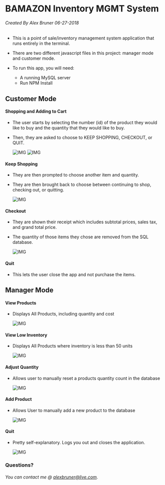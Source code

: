 # BAMAZON Inventory MGMT System
###### Created By Alex Bruner 06-27-2018

- This is a point of sale/inventory management system application that runs entirely in the terminal.

- There are two different javascript files in this project: manager mode and customer mode.

- To run this app, you will need:
	- A running MySQL server
	- Run NPM Install


## Customer Mode 
#### Shopping and Adding to Cart
- The user starts by selecting the number (id) of the product they would like to buy and the quantity that they would like to buy.
- Then, they are asked to choose to KEEP SHOPPING, CHECKOUT, or QUIT.

	![IMG](/images/customer1.png)
	![IMG](/images/customer2.png)
	
#### Keep Shopping

- They are then prompted to choose another item and quantity.
- They are then brought back to choose between continuing to shop, checking out, or quitting.

	![IMG](/images/customer3.png)
	
#### Checkout

- They are shown their receipt which includes subtotal prices, sales tax, and grand total price.
- The quantity of those items they chose are removed from the SQL database.

	![IMG](/images/receipt.png)
	
#### Quit
- This lets the user close the app and not purchase the items.

## Manager Mode

#### View Products
- Displays All Products, including quantity and cost

	![IMG](/images/managerviewinv.png)

#### View Low Inventory
- Displays All Products where inventory is less than 50 units

	![IMG](/images/managerviewlow.png)

#### Adjust Quantity
- Allows user to manually reset a products quantity count in the database


	![IMG](/images/manageradjustqty.png)

#### Add Product
- Allows User to manually add a new product to the database

	![IMG](/images/manageraddproduct.png)

#### Quit
- Pretty self-explanatory.  Logs you out and closes the application.

	![IMG](/images/managerquit.png)


### Questions?
###### You can contact me @ alexbruner@live.com.
